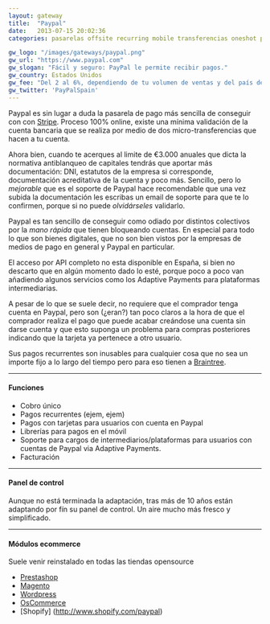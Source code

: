```yaml
---
layout: gateway
title:  "Paypal"
date:   2013-07-15 20:02:36
categories: pasarelas offsite recurring mobile transferencias oneshot prestashop magento wooCommerce shopify

gw_logo: "/images/gateways/paypal.png"
gw_url: "https://www.paypal.com"
gw_slogan: "Fácil y seguro: PayPal le permite recibir pagos."
gw_country: Estados Unidos
gw_fee: "Del 2 al 6%, dependiendo de tu volumen de ventas y del país de origen del comprador"
gw_twitter: 'PayPalSpain'
---
```


Paypal es sin lugar a duda la pasarela de pago más sencilla de conseguir con con [Stripe](/stripe/). Proceso 100% online, existe una mínima validación de la cuenta bancaria que se realiza por medio de dos micro-transferencias que hacen a tu cuenta. 

Ahora bien, cuando te acerques al limite de €3.000 anuales que dicta la normativa antiblanqueo de capitales tendrás que aportar más documentación: DNI, estatutos de la empresa si corresponde, documentación acreditativa de la cuenta y poco más. Sencillo, pero lo _mejorable_ que es el soporte de Paypal hace recomendable que una vez subida la documentación les escribas un email de soporte para que te lo confirmen, porque si no puede _olvidárseles_ validarlo.

Paypal es tan sencillo de conseguir como odiado por distintos colectivos por la _mano rápida_ que tienen bloqueando cuentas. En especial para todo lo que son bienes digitales, que no son bien vistos por la empresas de medios de pago en general y Paypal en particular.

El acceso por API completo no esta disponible en España, si bien no descarto que en algún momento dado lo esté, porque poco a poco van añadiendo algunos servicios como los Adaptive Payments para plataformas intermediarias.

A pesar de lo que se suele decir, no requiere que el comprador tenga cuenta en Paypal, pero son (¿eran?) tan poco claros a la hora de que el comprador realiza el pago que puede acabar creándose una cuenta sin darse cuenta y que esto suponga un problema para compras posteriores indicando que la tarjeta ya pertenece a otro usuario.

Sus pagos recurrentes son inusables para cualquier cosa que no sea un importe fijo a lo largo del tiempo pero para eso tienen a [Braintree](/braintree/).


-------------

#### Funciones

- Cobro único
- Pagos recurrentes (ejem, ejem)
- Pagos con tarjetas para usuarios con cuenta en Paypal
- Librerías para pagos en el móvil
- Soporte para cargos de intermediarios/plataformas para usuarios con cuentas de Paypal via Adaptive Payments.
- Facturación

-------------

#### Panel de control

Aunque no está terminada la adaptación, tras más de 10 años están adaptando por fín su panel de control. Un aire mucho más fresco y simplificado. 


-------------

#### Módulos ecommerce

Suele venir reinstalado en todas las tiendas opensource

- [Prestashop](http://addons.prestashop.com/es/pagos-prestashop-modulos/1748-paypal.html)
- [Magento](http://www.magentocommerce.com/knowledge-base/entry/setting-up-paypal-for-your-magento-store)
- [Wordpress](https://wordpress.org/plugins/wordpress-simple-paypal-shopping-cart/)
- [OsCommerce](http://addons.oscommerce.com/service/paypal)
- [Shopify] (http://www.shopify.com/paypal)